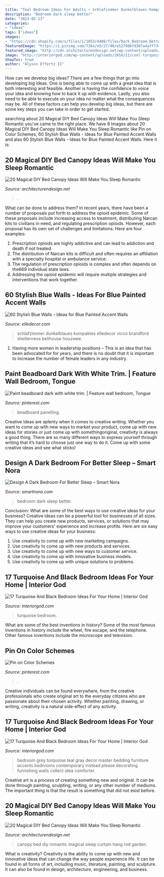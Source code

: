 ```yaml
---
title: "Teal Bedroom Ideas For Adults ~ Schlafzimmer Dunkelblaues Kompaktes Elledecor Vicco Brandford Shelterness Belihouse Houzwee"
description: "Bedroom dark sleep better"
date: "2023-02-13"
categories:
- "ideas"
tags: ["ideas"]
images:
- "https://cdn.shopify.com/s/files/1/1053/4408/files/Dark_Bedroom_Better_Sleep_fd056c08-070d-448e-b3ed-4a23ae5bc9df_480x480.jpg?v=1602208164"
featuredImage: "https://i.pinimg.com/736x/e5/27/98/e527986fd387a4aff734964d738dc800.jpg"
featured_image: "http://cdn.architecturendesign.net/wp-content/uploads/2015/07/AD-DIY-Bed-Canopy-7.jpg"
image: "http://interiorgod.com/wp-content/uploads/2016/11/cool-turquoise-black-bedroom-ideas.jpg"
ShowToc: true
author: "Alyson Effertz II"
---
```



How can we develop big ideas?
There are a few things that go into developing big ideas. One is being able to come up with a great idea that is both interesting and feasible. Another is having the confidence to voice your idea and knowing how to back it up with evidence. Lastly, you also need to be able to execute on your idea no matter what the consequences may be. All of these factors can help you develop big ideas, but there are some key steps you can take in order to get started.

	

		
searching about 20 Magical DIY Bed Canopy Ideas Will Make You Sleep Romantic you've came to the right place. We have 8 Images about 20 Magical DIY Bed Canopy Ideas Will Make You Sleep Romantic like Pin on Color Schemes, 60 Stylish Blue Walls - Ideas for Blue Painted Accent Walls and also 60 Stylish Blue Walls - Ideas for Blue Painted Accent Walls. Here it is:
		
    
## 20 Magical DIY Bed Canopy Ideas Will Make You Sleep Romantic

<img loading=lazy src="https://cdn.architecturendesign.net/wp-content/uploads/2015/07/AD-DIY-Bed-Canopy-11.jpg" onerror="this.onerror=null;this.src='https://tse3.mm.bing.net/th?id=OIP.FZB2nXjLbgdkWaOOh5AVIAHaLG&amp;pid=15.1';" alt="20 Magical DIY Bed Canopy Ideas Will Make You Sleep Romantic">

_Source: architecturendesign.net_

>. 

	

What can be done to address them?
In recent years, there have been a number of proposals put forth to address the opioid epidemic. Some of these proposals include increasing access to treatment, distributing Narcan kits to civilians in need, and regulating prescription opioids. However, each proposal has its own set of challenges and limitations. Here are four examples:
1) Prescription opioids are highly addictive and can lead to addiction and death if not treated. 
2) The distribution of Narcan kits is difficult and often requires an affiliation with a specialty hospital or ambulance service. 
3) The regulation of prescription opioids is complex and often depends on the669 individual state laws. 
4) Addressing the opioid epidemic will require multiple strategies and interventions that work together.

    
## 60 Stylish Blue Walls - Ideas For Blue Painted Accent Walls

<img loading=lazy src="https://hips.hearstapps.com/hmg-prod.s3.amazonaws.com/images/blue-accent-wall-4-1577137176.jpg?crop=0.9997517994539589xw:1xh;center,top&amp;resize=480:*" onerror="this.onerror=null;this.src='https://tse4.mm.bing.net/th?id=OIP.m2WK2FoZTVFFhxwM7_bN7gHaLH&amp;pid=15.1';" alt="60 Stylish Blue Walls - Ideas for Blue Painted Accent Walls">

_Source: elledecor.com_

>schlafzimmer dunkelblaues kompaktes elledecor vicco brandford shelterness belihouse houzwee. 

	

1. Having more women in leadership positions – This is an idea that has been advocated for for years, and there is no doubt that it is important to increase the number of female leaders in any industry.

    
## Paint Beadboard Dark With White Trim. | Feature Wall Bedroom, Tongue

<img loading=lazy src="https://i.pinimg.com/736x/e5/27/98/e527986fd387a4aff734964d738dc800.jpg" onerror="this.onerror=null;this.src='https://tse4.mm.bing.net/th?id=OIP.meq3LuKfM1-SG5Px0GEIMgHaKk&amp;pid=15.1';" alt="Paint beadboard dark with white trim. | Feature wall bedroom, Tongue">

_Source: pinterest.com_

>beadboard panelling. 

	

Creative ideas are aplenty when it comes to creative writing. Whether you want to come up with new ways to market your product, come up with new ideas for stories or just come up with somethingoriginal, creativity is always a good thing. There are so many different ways to express yourself through writing that it’s hard to choose just one way to do it. Come up with some creative ideas and see what sticks!

    
## Design A Dark Bedroom For Better Sleep – Smart Nora

<img loading=lazy src="https://cdn.shopify.com/s/files/1/1053/4408/files/Dark_Bedroom_Better_Sleep_fd056c08-070d-448e-b3ed-4a23ae5bc9df_480x480.jpg?v=1602208164" onerror="this.onerror=null;this.src='https://tse4.mm.bing.net/th?id=OIP.ff5-YIxgmjGoKREWrCa6OQAAAA&amp;pid=15.1';" alt="Design A Dark Bedroom For Better Sleep – Smart Nora">

_Source: smartnora.com_

>bedroom dark sleep better. 

	

Conclusion: What are some of the best ways to use creative ideas for your business?
Creative ideas can be a powerful tool for businesses of all sizes. They can help you create new products, services, or solutions that may improve your customers' experience and increase profits. Here are six easy ways to use creative ideas for your business: 
1. Use creativity to come up with new marketing campaigns.
2. Use creativity to come up with new products and services.
3. Use creativity to come up with new ways to customer service.
4. Use creativity to come up with innovative business models.
5. Use creativity to come up with unique solutions to problems.

    
## 17 Turquoise And Black Bedroom Ideas For Your Home | Interior God

<img loading=lazy src="http://interiorgod.com/wp-content/uploads/2016/11/Most-Stylish-Turquoise-Bedroom-Ideas.jpg" onerror="this.onerror=null;this.src='https://tse1.mm.bing.net/th?id=OIP.aEBLchhp9YN6vWYu2VHEZgHaJ6&amp;pid=15.1';" alt="17 Turquoise And Black Bedroom Ideas For Your Home | Interior God">

_Source: interiorgod.com_

>turquoise bedroom. 

	

What are some of the best inventions in history?
Some of the most famous inventions in history include the wheel, fire escape, and the telephone. Other famous inventions include the microscope and television.

    
## Pin On Color Schemes

<img loading=lazy src="https://i.pinimg.com/736x/da/5e/8e/da5e8e39e536929e034bfca1bf882b2d.jpg" onerror="this.onerror=null;this.src='https://tse2.mm.bing.net/th?id=OIP.0UjFg2efB-eGW-lyJ3ZxbwHaKG&amp;pid=15.1';" alt="Pin on Color Schemes">

_Source: pinterest.com_

>. 

	

Creative individuals can be found everywhere, from the creative professionals who create original art to the everyday citizens who are passionate about their chosen activity. Whether painting, drawing, or writing, creativity is a natural side-effect of any activity.

    
## 17 Turquoise And Black Bedroom Ideas For Your Home | Interior God

<img loading=lazy src="http://interiorgod.com/wp-content/uploads/2016/11/cool-turquoise-black-bedroom-ideas.jpg" onerror="this.onerror=null;this.src='https://tse3.mm.bing.net/th?id=OIP.ujNnCc_xa0Xpmjjn0rzVYQHaJ3&amp;pid=15.1';" alt="17 Turquoise And Black Bedroom Ideas For Your Home | Interior God">

_Source: interiorgod.com_

>bedroom grey turquoise teal gray decor master bedding furniture accents bedrooms contemporary instead please decorating furnishing walls collect idea comforter. 

	

Creative art is a process of creating something new and original. It can be done through painting, sculpting, writing, or any other number of mediums. The important thing is that the result is something that did not exist before.

    
## 20 Magical DIY Bed Canopy Ideas Will Make You Sleep Romantic

<img loading=lazy src="http://cdn.architecturendesign.net/wp-content/uploads/2015/07/AD-DIY-Bed-Canopy-7.jpg" onerror="this.onerror=null;this.src='https://tse2.mm.bing.net/th?id=OIP.LZTqIm2eGwprtgqTZqKl4QHaLH&amp;pid=15.1';" alt="20 Magical DIY Bed Canopy Ideas Will Make You Sleep Romantic">

_Source: architecturendesign.net_

>canopy bed diy romantic magical sleep curtain hang rod garden. 

	

What is creativity?
Creativity is the ability to come up with new and innovative ideas that can change the way people experience life. It can be found in all forms of art, including music, literature, painting, and sculpture. It can also be found in design, architecture, engineering, and business.

